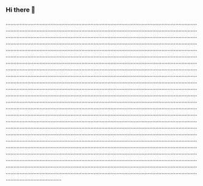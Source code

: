 ### Hi there 👋

....................................................................................................................................................................................................................................................................................................................................................................................................................................................................................................................................................................................................................................................................................................................................................................................................................................................................................................................................................................................................................................................................................................................................................................................................................................................................................................................................................................................................................................................................................................................................................................................................................................................................................................................................................................................................................................................................................................................................................................................................................................................................................................................................................................................................................................................................................................................................................................................................................................................................................................................................................................................................................................................................................................................................................................................................................................................................................................................................................................................................................................................................................................................................